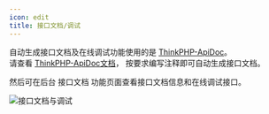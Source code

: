 ```yaml
---
icon: edit
title: 接口文档/调试
---
```


自动生成接口文档及在线调试功能使用的是 [ThinkPHP-ApiDoc](https://gitee.com/hg-code/thinkphp-apidoc)。  
请查看 [ThinkPHP-ApiDoc文档](https://hg-code.gitee.io/thinkphp-apidoc/)， 按要求编写注释即可自动生成接口文档。  

然后可在后台 接口文档 功能页面查看接口文档信息和在线调试接口。

<img :src="$withBase('/image/use/apidoc.png')" alt="接口文档与调试">
